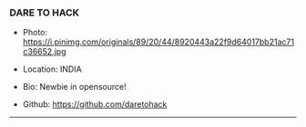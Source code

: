 ### DARE TO HACK

- Photo: https://i.pinimg.com/originals/89/20/44/8920443a22f9d64017bb21ac71c36652.jpg

- Location: INDIA

- Bio: Newbie in opensource!

- Github: https://github.com/daretohack


***
